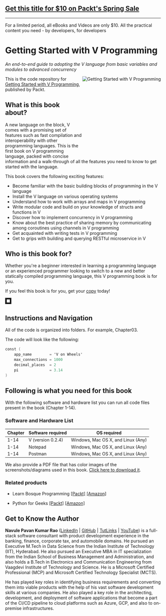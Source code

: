 ## [Get this title for $10 on Packt's Spring Sale](https://www.packt.com/B15555?utm_source=github&utm_medium=packt-github-repo&utm_campaign=spring_10_dollar_2022)
-----
For a limited period, all eBooks and Videos are only $10. All the practical content you need \- by developers, for developers

# Getting Started with V Programming

*An end-to-end guide to adopting the V language from basic variables and modules to advanced concurrency*

<a href="https://www.packtpub.com/product/getting-started-with-v-programming/9781839213434?utm_source=github&utm_medium=repository&utm_campaign=9781839213434"><img src="https://static.packt-cdn.com/products/9781839213434/cover/smaller" alt="Getting Started with V Programming " height="256px" align="right"></a>

This is the code repository for [Getting Started with V Programming](https://www.packtpub.com/product/getting-started-with-v-programming/9781839213434?utm_source=github&utm_medium=repository&utm_campaign=9781839213434), published by Packt.

## What is this book about?

A new language on the block, V comes with a promising set of features such as fast compilation and interoperability with other programming languages. This is the first book on V programming language, packed with concise information and a walk-through of all the features you need to know to get started with the language.

This book covers the following exciting features:

* Become familiar with the basic building blocks of programming in the V language
* Install the V language on various operating systems
* Understand how to work with arrays and maps in V programming
* Write modular code and build on your knowledge of structs and functions in V
* Discover how to implement concurrency in V programming
* Know about the best practice of sharing memory by communicating among coroutines using channels in V programming
* Get acquainted with writing tests in V programming
* Get to grips with building and querying RESTful microservice in V

## Who is this book for?

Whether you're a beginner interested in learning a programming language or an experienced programmer looking to switch to a new and better statically compiled programming language, this V programming book is for you.

If you feel this book is for you, get your [copy](https://www.amazon.com/dp/1839213434) today!

<a href="https://www.packtpub.com/?utm_source=github&utm_medium=banner&utm_campaign=GitHubBanner"><img src="https://raw.githubusercontent.com/PacktPublishing/GitHub/master/GitHub.png" alt="https://www.packtpub.com/" border="5" /></a>

## Instructions and Navigation

All of the code is organized into folders. For example, Chapter03.

The code will look like the following:

```v
const (
    app_name        = 'V on Wheels'
    max_connections = 1000
    decimal_places  = 2
    pi              = 3.14
)
```

## Following is what you need for this book

With the following software and hardware list you can run all code files present in the book (Chapter 1-14).

### Software and Hardware List

| Chapter | Software required | OS required |
| -------- | ------------------------------------ | ----------------------------------- |
| 1-14 | V (version 0.2.4) | Windows, Mac OS X, and Linux (Any) |
| 1-14 | Notepad | Windows, Mac OS X, and Linux (Any) |
| 1-14 | Postman | Windows, Mac OS X, and Linux (Any) |

We also provide a PDF file that has color images of the screenshots/diagrams used in this book. [Click here to download it](https://static.packt-cdn.com/downloads/9781839213434_ColorImages.pdf).

### Related products

* Learn Bosque Programming  [[Packt]](https://www.packtpub.com/product/learn-bosque-programming/9781839211973?utm_source=github&utm_medium=repository&utm_campaign=9781839211973) [[Amazon]](https://www.amazon.com/dp/1839211970)

* Python for Geeks  [[Packt]](https://www.packtpub.com/product/python-for-geeks/9781801070119?utm_source=github&utm_medium=repository&utm_campaign=9781801070119) [[Amazon]](https://www.amazon.com/dp/1801070113)

## Get to Know the Author

**Navule Pavan Kumar Rao** ([LinkedIn](https://www.linkedin.com/in/navule/) | [GitHub](https://www.github.com/windson) | [TutLinks](https://www.tutlinks.com) | [YouTube](https://www.youtube.com/tutlinks?sub_confirmation=1)) is a full-stack software consultant with product development experience in the banking, finance, corporate tax, and automobile domains. He pursued an Executive M.Tech in Data Science from the Indian Institute of Technology (IIT), Hyderabad. He also pursued an Executive MBA in IT specialization from the Indian School of Business Management and Administration, and also holds a B.Tech in Electronics and Communication Engineering from Vaagdevi Institute of Technology and Science. He is a Microsoft Certified Professional (MCP) and Microsoft Certified Technology Specialist (MCTS).

He has played key roles in identifying business requirements and converting them into viable products with the help of his vast software development skills at various companies. He also played a key role in the architecting, development, and deployment of software applications that become a part of the CI/CD pipeline to cloud platforms such as Azure, GCP, and also to on-premise infrastructures.
